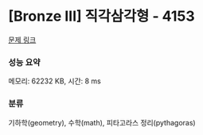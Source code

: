 # [Bronze III] 직각삼각형 - 4153 

[문제 링크](https://www.acmicpc.net/problem/4153) 

### 성능 요약

메모리: 62232 KB, 시간: 8 ms

### 분류

기하학(geometry), 수학(math), 피타고라스 정리(pythagoras)

